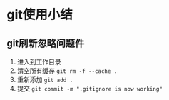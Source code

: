 # git使用小结

## git刷新忽略问题件

1. 进入到工作目录
2. 清空所有缓存
   `git rm -f --cache .`
3. 重新添加
   `git add .`
4. 提交
   `git commit -m ".gitignore is now working"`

